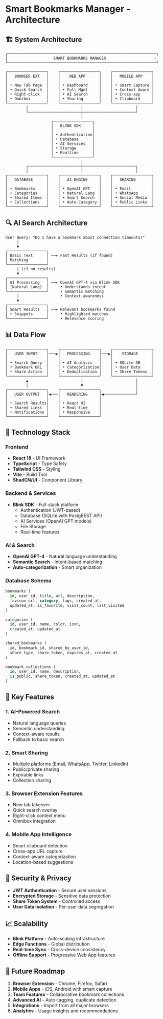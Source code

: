 # Smart Bookmarks Manager - Architecture

## 🏗️ System Architecture

```
┌─────────────────────────────────────────────────────────────────┐
│                    SMART BOOKMARKS MANAGER                     │
└─────────────────────────────────────────────────────────────────┘

┌─────────────────┐    ┌─────────────────┐    ┌─────────────────┐
│   BROWSER EXT   │    │    WEB APP      │    │   MOBILE APP    │
│                 │    │                 │    │                 │
│ • New Tab Page  │    │ • Dashboard     │    │ • Smart Capture │
│ • Quick Search  │    │ • Full Mgmt     │    │ • Context Aware │
│ • Right-click   │    │ • AI Search     │    │ • Cross-app     │
│ • Omnibox       │    │ • Sharing       │    │ • Clipboard     │
└─────────────────┘    └─────────────────┘    └─────────────────┘
         │                       │                       │
         └───────────────────────┼───────────────────────┘
                                 │
                    ┌─────────────────┐
                    │   BLINK SDK     │
                    │                 │
                    │ • Authentication│
                    │ • Database      │
                    │ • AI Services   │
                    │ • Storage       │
                    │ • Realtime      │
                    └─────────────────┘
                                 │
         ┌───────────────────────┼───────────────────────┐
         │                       │                       │
┌─────────────────┐    ┌─────────────────┐    ┌─────────────────┐
│   DATABASE      │    │   AI ENGINE     │    │   SHARING       │
│                 │    │                 │    │                 │
│ • Bookmarks     │    │ • OpenAI GPT    │    │ • Email         │
│ • Categories    │    │ • Natural Lang  │    │ • WhatsApp      │
│ • Shared Items  │    │ • Smart Search  │    │ • Social Media  │
│ • Collections   │    │ • Auto-Category │    │ • Public Links  │
└─────────────────┘    └─────────────────┘    └─────────────────┘
```

## 🔍 AI Search Architecture

```
User Query: "Do I have a bookmark about connection timeouts?"
     │
     ▼
┌─────────────────┐
│ Basic Text      │ ──► Fast Results (if found)
│ Matching        │
└─────────────────┘
     │ (if no results)
     ▼
┌─────────────────┐
│ AI Processing   │ ──► OpenAI GPT-4 via Blink SDK
│ (Natural Lang)  │     • Understands intent
└─────────────────┘     • Semantic matching
     │                  • Context awareness
     ▼
┌─────────────────┐
│ Smart Results   │ ──► Relevant bookmarks found
│ + Snippets      │     • Highlighted matches
└─────────────────┘     • Relevance scoring
```

## 📊 Data Flow

```
┌─────────────────┐    ┌─────────────────┐    ┌─────────────────┐
│   USER INPUT    │───▶│   PROCESSING    │───▶│    STORAGE      │
│                 │    │                 │    │                 │
│ • Search Query  │    │ • AI Analysis   │    │ • SQLite DB     │
│ • Bookmark URL  │    │ • Categorization│    │ • User Data     │
│ • Share Action  │    │ • Deduplication │    │ • Share Tokens  │
└─────────────────┘    └─────────────────┘    └─────────────────┘
         ▲                       │                       │
         │                       ▼                       │
┌─────────────────┐    ┌─────────────────┐               │
│   USER OUTPUT   │◀───│   RENDERING     │◀──────────────┘
│                 │    │                 │
│ • Search Results│    │ • React UI      │
│ • Shared Links  │    │ • Real-time     │
│ • Notifications │    │ • Responsive    │
└─────────────────┘    └─────────────────┘
```

## 🔧 Technology Stack

### Frontend
- **React 18** - UI Framework
- **TypeScript** - Type Safety
- **Tailwind CSS** - Styling
- **Vite** - Build Tool
- **ShadCN/UI** - Component Library

### Backend & Services
- **Blink SDK** - Full-stack platform
  - Authentication (JWT-based)
  - Database (SQLite with PostgREST API)
  - AI Services (OpenAI GPT models)
  - File Storage
  - Real-time features

### AI & Search
- **OpenAI GPT-4** - Natural language understanding
- **Semantic Search** - Intent-based matching
- **Auto-categorization** - Smart organization

### Database Schema
```sql
bookmarks (
  id, user_id, title, url, description, 
  favicon_url, category, tags, created_at, 
  updated_at, is_favorite, visit_count, last_visited
)

categories (
  id, user_id, name, color, icon, 
  created_at, updated_at
)

shared_bookmarks (
  id, bookmark_id, shared_by_user_id, 
  share_type, share_token, expires_at, created_at
)

bookmark_collections (
  id, user_id, name, description, 
  is_public, share_token, created_at, updated_at
)
```

## 🚀 Key Features

### 1. AI-Powered Search
- Natural language queries
- Semantic understanding
- Context-aware results
- Fallback to basic search

### 2. Smart Sharing
- Multiple platforms (Email, WhatsApp, Twitter, LinkedIn)
- Public/private sharing
- Expirable links
- Collection sharing

### 3. Browser Extension Features
- New tab takeover
- Quick search overlay
- Right-click context menu
- Omnibox integration

### 4. Mobile App Intelligence
- Smart clipboard detection
- Cross-app URL capture
- Context-aware categorization
- Location-based suggestions

## 🔐 Security & Privacy

- **JWT Authentication** - Secure user sessions
- **Encrypted Storage** - Sensitive data protection
- **Share Token System** - Controlled access
- **User Data Isolation** - Per-user data segregation

## 📈 Scalability

- **Blink Platform** - Auto-scaling infrastructure
- **Edge Functions** - Global distribution
- **Real-time Sync** - Cross-device consistency
- **Offline Support** - Progressive Web App features

## 🎯 Future Roadmap

1. **Browser Extension** - Chrome, Firefox, Safari
2. **Mobile Apps** - iOS, Android with smart capture
3. **Team Features** - Collaborative bookmark collections
4. **Advanced AI** - Auto-tagging, duplicate detection
5. **Integrations** - Import from all major browsers
6. **Analytics** - Usage insights and recommendations